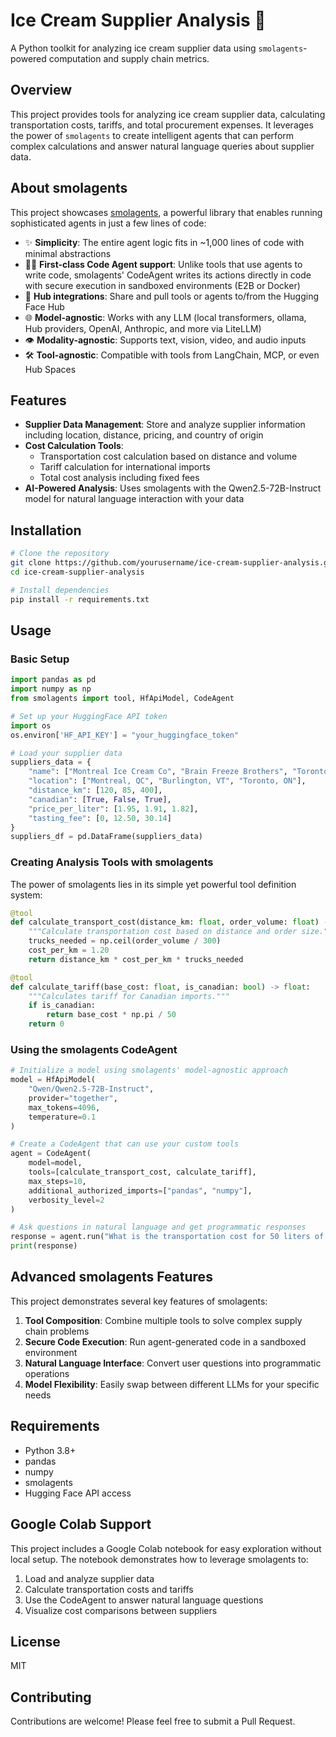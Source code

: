 # Ice Cream Supplier Analysis 🍦

A Python toolkit for analyzing ice cream supplier data using `smolagents`-powered computation and supply chain metrics.

## Overview

This project provides tools for analyzing ice cream supplier data, calculating transportation costs, tariffs, and total procurement expenses. It leverages the power of `smolagents` to create intelligent agents that can perform complex calculations and answer natural language queries about supplier data.

## About smolagents

This project showcases [smolagents](https://github.com/huggingface/smolagents), a powerful library that enables running sophisticated agents in just a few lines of code:

- ✨ **Simplicity**: The entire agent logic fits in ~1,000 lines of code with minimal abstractions
- 🧑‍💻 **First-class Code Agent support**: Unlike tools that use agents to write code, smolagents' CodeAgent writes its actions directly in code with secure execution in sandboxed environments (E2B or Docker)
- 🤗 **Hub integrations**: Share and pull tools or agents to/from the Hugging Face Hub
- 🌐 **Model-agnostic**: Works with any LLM (local transformers, ollama, Hub providers, OpenAI, Anthropic, and more via LiteLLM)
- 👁️ **Modality-agnostic**: Supports text, vision, video, and audio inputs
- 🛠️ **Tool-agnostic**: Compatible with tools from LangChain, MCP, or even Hub Spaces

## Features

- **Supplier Data Management**: Store and analyze supplier information including location, distance, pricing, and country of origin
- **Cost Calculation Tools**: 
  - Transportation cost calculation based on distance and volume
  - Tariff calculation for international imports
  - Total cost analysis including fixed fees
- **AI-Powered Analysis**: Uses smolagents with the Qwen2.5-72B-Instruct model for natural language interaction with your data

## Installation

```bash
# Clone the repository
git clone https://github.com/yourusername/ice-cream-supplier-analysis.git
cd ice-cream-supplier-analysis

# Install dependencies
pip install -r requirements.txt
```

## Usage

### Basic Setup

```python
import pandas as pd
import numpy as np
from smolagents import tool, HfApiModel, CodeAgent

# Set up your HuggingFace API token
import os
os.environ['HF_API_KEY'] = "your_huggingface_token"

# Load your supplier data
suppliers_data = {
    "name": ["Montreal Ice Cream Co", "Brain Freeze Brothers", "Toronto Gelato Ltd"],
    "location": ["Montreal, QC", "Burlington, VT", "Toronto, ON"],
    "distance_km": [120, 85, 400],
    "canadian": [True, False, True],
    "price_per_liter": [1.95, 1.91, 1.82],
    "tasting_fee": [0, 12.50, 30.14]
}
suppliers_df = pd.DataFrame(suppliers_data)
```

### Creating Analysis Tools with smolagents

The power of smolagents lies in its simple yet powerful tool definition system:

```python
@tool
def calculate_transport_cost(distance_km: float, order_volume: float) -> float:
    """Calculate transportation cost based on distance and order size."""
    trucks_needed = np.ceil(order_volume / 300)
    cost_per_km = 1.20
    return distance_km * cost_per_km * trucks_needed

@tool
def calculate_tariff(base_cost: float, is_canadian: bool) -> float:
    """Calculates tariff for Canadian imports."""
    if is_canadian:
        return base_cost * np.pi / 50
    return 0
```

### Using the smolagents CodeAgent

```python
# Initialize a model using smolagents' model-agnostic approach
model = HfApiModel(
    "Qwen/Qwen2.5-72B-Instruct",
    provider="together",
    max_tokens=4096,
    temperature=0.1
)

# Create a CodeAgent that can use your custom tools
agent = CodeAgent(
    model=model,
    tools=[calculate_transport_cost, calculate_tariff],
    max_steps=10,
    additional_authorized_imports=["pandas", "numpy"],
    verbosity_level=2
)

# Ask questions in natural language and get programmatic responses
response = agent.run("What is the transportation cost for 50 liters of ice cream over 10 kilometers?")
print(response)
```

## Advanced smolagents Features

This project demonstrates several key features of smolagents:

1. **Tool Composition**: Combine multiple tools to solve complex supply chain problems
2. **Secure Code Execution**: Run agent-generated code in a sandboxed environment
3. **Natural Language Interface**: Convert user questions into programmatic operations
4. **Model Flexibility**: Easily swap between different LLMs for your specific needs

## Requirements

- Python 3.8+
- pandas
- numpy
- smolagents
- Hugging Face API access

## Google Colab Support

This project includes a Google Colab notebook for easy exploration without local setup. The notebook demonstrates how to leverage smolagents to:

1. Load and analyze supplier data
2. Calculate transportation costs and tariffs
3. Use the CodeAgent to answer natural language questions
4. Visualize cost comparisons between suppliers

## License

MIT

## Contributing

Contributions are welcome! Please feel free to submit a Pull Request.
